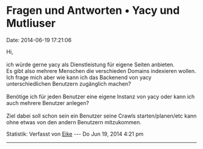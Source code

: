 Fragen und Antworten • Yacy und Mutliuser
=========================================

Date: 2014-06-19 17:21:06

Hi,\
\
ich würde gerne yacy als Dienstleistung für eigene Seiten anbieten.\
Es gibt also mehrere Menschen die verschieden Domains indexieren
wollen.\
Ich frage mich aber wie kann ich das Backenend von yacy
unterschiedlichen Benutzern zugänglich machen?\
\
Benötige ich für jeden Benutzer eine eigene Instanz von yacy oder kann
ich auch mehrere Benutzer anlegen?\
\
Ziel dabei soll schon sein ein Benutzer seine Crawls starten/planen/etc
kann ohne etwas von den andern Benutzern mitzukommen.

Statistik: Verfasst von
[Eike](http://forum.yacy-websuche.de/memberlist.php?mode=viewprofile&u=9377)
--- Do Jun 19, 2014 4:21 pm

------------------------------------------------------------------------
